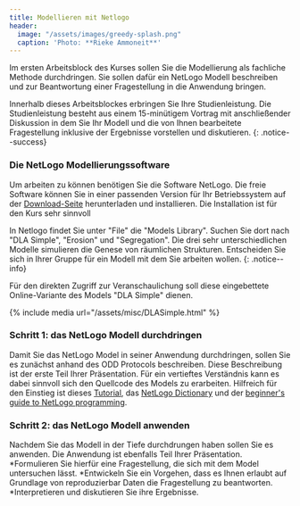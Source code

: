 ```yaml
---
title: Modellieren mit Netlogo
header:
  image: "/assets/images/greedy-splash.png"
  caption: 'Photo: **Rieke Ammoneit**'
---
```



Im ersten Arbeitsblock des Kurses sollen Sie die Modellierung als fachliche Methode durchdringen. Sie sollen dafür ein NetLogo Modell beschreiben und zur Beantwortung einer Fragestellung in die Anwendung bringen.

<!--more-->


Innerhalb dieses Arbeitsblockes erbringen Sie Ihre Studienleistung. Die Studienleistung besteht aus einem 15-minütigem Vortrag mit anschließender Diskussion in dem Sie Ihr Modell und die von Ihnen bearbeitete Fragestellung inklusive der Ergebnisse vorstellen und diskutieren. 
{: .notice--success}


### Die NetLogo Modellierungssoftware
Um arbeiten zu können benötigen Sie die Software NetLogo. Die freie Software können Sie in einer passenden Version für Ihr Betriebssystem auf der [Download-Seite](https://ccl.northwestern.edu/netlogo/6.2.0/) herunterladen und installieren. Die Installation ist für den Kurs sehr sinnvoll

In Netlogo findet Sie unter "File" die "Models Library". Suchen Sie dort nach "DLA Simple", "Erosion" und "Segregation". Die drei sehr unterschiedlichen  Modelle simulieren die Genese von räumlichen Strukturen. Entscheiden Sie sich in Ihrer Gruppe für ein Modell mit dem Sie arbeiten wollen.
{: .notice--info}


Für den direkten Zugriff zur Veranschaulichung soll diese eingebettete Online-Variante des Models "DLA Simple" dienen. 

{% include media url="/assets/misc/DLASimple.html" %}

### Schritt 1: das NetLogo Modell durchdringen
Damit Sie das NetLogo Model in seiner Anwendung durchdringen, sollen Sie es zunächst anhand des ODD Protocols beschreiben.  Diese Beschreibung ist der erste Teil Ihrer Präsentation. Für ein vertieftes Verständnis kann es dabei sinnvoll sich den Quellcode des Models zu erarbeiten. Hilfreich für den Einstieg ist dieses [Tutorial](https://ccl.northwestern.edu/netlogo/docs/tutorial1.html), das [NetLogo Dictionary](https://ccl.northwestern.edu/netlogo/docs/dictionary.html) und der [beginner's guide to NetLogo programming](http://ccl.northwestern.edu/netlogo/bind/). 


### Schritt 2: das NetLogo Modell anwenden
Nachdem Sie das Modell in der Tiefe durchdrungen haben sollen Sie es anwenden. Die Anwendung ist ebenfalls Teil Ihrer Präsentation. 
*Formulieren Sie hierfür eine Fragestellung, die sich mit dem Model untersuchen lässt. 
*Entwickeln Sie ein Vorgehen, dass es Ihnen erlaubt auf Grundlage von reproduzierbar Daten die Fragestellung zu beantworten.
*Interpretieren und diskutieren Sie ihre Ergebnisse.


